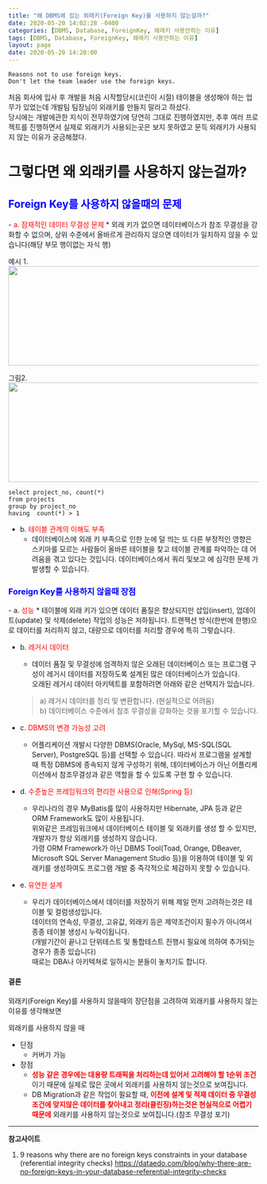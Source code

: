 ```yaml
---
title: "왜 DBMS에 있는 외래키(Foreign Key)를 사용하지 않는걸까?"
date: 2020-05-20 14:02:28 -0400
categories: [DBMS, Database, ForeignKey, 왜래키 사용안하는 이유]
tags: [DBMS, Database, ForeignKey, 왜래키 사용안하는 이유]
layout: page
date: 2020-05-20 14:20:00
---
```

  
```
Reasons not to use foreign keys.
Don't let the team leader use the foreign keys.
```

처음 회사에 입사 후 개발을 처음 시작할당시(코린이 시절) 테이블을 생성해야 하는 업무가 있었는데 개발팀 팀장님이 외래키를 만들지 말라고 하셨다.  
당시에는 개발에관한 지식이 전무하였기에 당연히 그대로 진행하였지만, 추후 여러 프로젝트를 진행하면서 실제로 외래키가 사용되는곳은 보지 못하였고 문득 외래키가 사용되지 않는 이유가 궁금해졌다.

<h1> 그렇다면 왜 외래키를 사용하지 않는걸까? </h1>

<h2><font color='blue'>Foreign Key를 사용하지 않을때의 문제</font></h2>
  - <font color='red'> a. 잠재적인 데이터 무결성 문제 </font>
    *  외래 키가 없으면 데이터베이스가 참조 무결성을 강화할 수 없으며, 상위 수준에서 올바르게 관리하지 않으면 데이터가 일치하지 않을 수 있습니다(해당 부모 행이없는 자식 행)
    
예시 1. 
<img src="https://dataedo.com/asset/img/blog/wrong_join_double.png" width="750" height="200"> 

그림2.
<img src="https://dataedo.com/asset/img/blog/wrong_join_missing.png" width="750" height="200"> 

```
select project_no, count(*)
from projects
group by project_no
having  count(*) > 1
```

  - b. <font color='red'> 테이블 관계의 이해도 부족 </font>
    * 데이터베이스에 외래 키 부족으로 인한 눈에 덜 띄는 또 다른 부정적인 영향은 스키마를 모르는 사람들이 올바른 테이블을 찾고 테이블 관계를 파악하는 데 어려움을 겪고 있다는 것입니다.
  데이터베이스에서 쿼리 및보고 에 심각한 문제 가 발생할 수 있습니다.





<h3><font color='blue'>Foreign Key를 사용하지 않을때 장점</font></h3>
  - a. <font color='red'>성능</font>
    * 테이블에 외래 키가 있으면 데이터 품질은 향상되지만 삽입(insert), 업데이트(update) 및 삭제(delete) 작업의 성능은 저하됩니다.   
    트랜잭션 방식(한번에 한행)으로 데이터를 처리하지 않고, 대량으로 데이터를 처리할 경우에 특히 그렇습니다.

  - b. <font color='red'>레거시 데이터</font>
    * 데이터 품질 및 무결성에 엄격하지 않은 오래된 데이터베이스 또는 프로그램 구성이 레거시 데이터를 저장하도록 설계된 많은 데이터베이스가 있습니다.  
  오래된 레거시 데이터 아키텍트를 포함하려면 아래와 같은 선택지가 있습니다.
	>  a) 레거시 데이터를 정리 및 변환합니다. (현실적으로 어려움)  
	>  b) 데이터베이스 수준에서 참조 무결성을 강화하는 것을 포기할 수 있습니다.

  - c. <font color='red'>DBMS의 변경 가능성 고려</font>
    * 어플리케이션 개발시 다양한 DBMS(Oracle, MySql, MS-SQL(SQL Server), PostgreSQL 등)를 선택할 수 있습니다.
  따라서 프로그램을 설계할 때 특정 DBMS에 종속되지 않게 구성하기 위해, 데이터베이스가 아닌 어플리케이션에서 참조무결성과 같은 역할을 할 수 있도록 구현 할 수 있습니다.


  - d. <font color='red'>수준높은 프레임워크의 편리한 사용으로 인해(Spring 등)</font>
    * 우리나라의 경우 MyBatis를 많이 사용하지만 Hibernate, JPA 등과 같은 ORM Framework도 많이 사용됩니다.  
    위와같은 프레임워크에서 데이터베이스 테이블 및 외래키를 생성 할 수 있지만, 개발자가 항상 외래키를 생성하지 않습니다.  
    가령 ORM Framework가 아닌 DBMS Tool(Toad, Orange, DBeaver, Microsoft SQL Server Management Studio 등)을 이용하여 테이블 및 외래키를 생성하여도 프로그램 개발 중 즉각적으로 체감하지 못할 수 있습니다.

  - e. <font color='red'>유연한 설계</font>
    * 우리가 데이터베이스에서 데이터를 저장하기 위해 제일 먼저 고려하는것은 테이블 및 컬럼생성입니다.  
    데이터의 연속성, 무결성, 고유값, 외래키 등은 제약조건이지 필수가 아니여서 종종 테이블 생성시 누락이됩니다.  
    (개발기간이 끝나고 단위테스트 및 통합테스트 진행시 필요에 의하여 추가되는경우가 종종 있습니다)  
    때로는 DBA나 아키텍쳐로 일하시는 분들이 놓치기도 합니다.

<h4>결론</h4>
외래키(Foreign Key)를 사용하지 않을때의 장단점을 고려하여 외래키를 사용하지 않는 이유를 생각해보면

외래키를 사용하지 않을 때 
- 단점 
  * 커버가 가능
- 장점
  * __<font color='red'>성능 같은 경우에는 대용량 트래픽을 처리하는데 있어서 고려해야 할 1순위 조건</font>__ 이기 때문에 실제로 많은 곳에서 외래키를 사용하지 않는것으로 보여집니다.
  * DB Migration과 같은 작업이 필요할 때, __<font color='red'>이전에 설계 및 적재 데이터 중 무결성조건에 맞지않은 데이터를 찾아내고 정리(클린징)하는것은 현실적으로 어렵기 때문에</font>__ 외래키를 사용하지 않는것으로 보여집니다.(참조 무결성 포기)

--- 

__참고사이트__
1. 9 reasons why there are no foreign keys constraints in your database (referential integrity checks)
	<https://dataedo.com/blog/why-there-are-no-foreign-keys-in-your-database-referential-integrity-checks>

